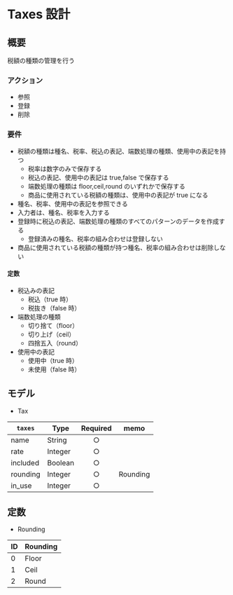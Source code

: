 # Taxes 設計

## 概要

税額の種類の管理を行う

### アクション

- 参照
- 登録
- 削除

### 要件

- 税額の種類は種名、税率、税込の表記、端数処理の種類、使用中の表記を持つ
  - 税率は数字のみで保存する
  - 税込の表記、使用中の表記は true,false で保存する
  - 端数処理の種類は floor,ceil,round のいずれかで保存する
  - 商品に使用されている税額の種類は、使用中の表記が true になる
- 種名、税率、使用中の表記を参照できる
- 入力者は、種名、税率を入力する
- 登録時に税込の表記、端数処理の種類のすべてのパターンのデータを作成する
  - 登録済みの種名、税率の組み合わせは登録しない
- 商品に使用されている税額の種類が持つ種名、税率の組み合わせは削除しない

#### 定数

- 税込みの表記
  - 税込（true 時）
  - 税抜き（false 時）
- 端数処理の種類
  - 切り捨て（floor）
  - 切り上げ（ceil）
  - 四捨五入（round）
- 使用中の表記
  - 使用中（true 時）
  - 未使用（false 時）

## モデル

- Tax

| `taxes`  | Type    | Required | memo     |
| -------- | ------- | :------: | -------- |
| name     | String  |    ○     |          |
| rate     | Integer |    ○     |          |
| included | Boolean |    ○     |          |
| rounding | Integer |    ○     | Rounding |
| in_use   | Integer |    ○     |          |

## 定数

- Rounding

| ID  | Rounding |
| --- | -------- |
| 0   | Floor    |
| 1   | Ceil     |
| 2   | Round    |
